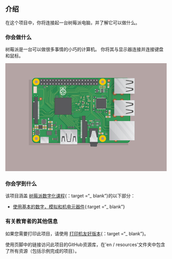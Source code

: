 ## 介绍

在这个项目中，你将连接起一台树莓派电脑，并了解它可以做什么。

### 你会做什么

树莓派是一台可以做很多事情的小巧的计算机。 你将其与显示器连接并连接键盘和鼠标。

![截图](images/pi-plug-in.gif)

### 你会学到什么

该项目涵盖 [树莓派数字化课程](http://rpf.io/curriculum){：target =“_ blank”}的以下部分：

+ [使用基本的数字，模拟和机电元器件](https://curriculum.raspberrypi.org/physical-computing/creator/){:target =“_ blank”}

### 有关教育者的其他信息

如果您需要打印此项目，请使用 [打印机友好版本](https://projects.raspberrypi.org/en/projects/raspberry-pi-getting-started/print){：target =“_ blank”}。

使用页脚中的链接访问此项目的GitHub资源库，在'en / resources'文件夹中包含了所有资源（包括示例完成的项目）。